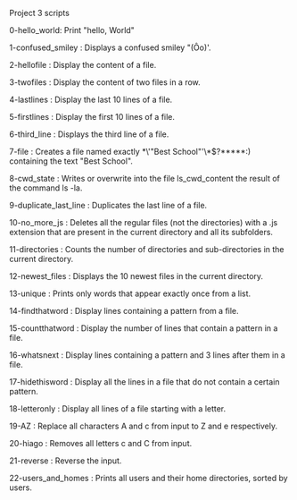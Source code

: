 Project 3 scripts

0-hello_world: Print "hello, World"  
  
1-confused_smiley : Displays a confused smiley "(Ôo)'.  
  
2-hellofile : Display the content of a file.  
  
3-twofiles : Display the content of two files in a row.  
  
4-lastlines : Display the last 10 lines of a file.  
  
5-firstlines : Display the first 10 lines of a file.  
  
6-third_line : Displays the third line of a file.  
  
7-file : Creates a file named exactly \*\\'"Best School"\'\\*$\?\*\*\*\*\*:) containing the text "Best School".  
  
8-cwd_state : Writes or overwrite into the file ls_cwd_content the result of the command ls -la.  
  
9-duplicate_last_line : Duplicates the last line of a file.  
  
10-no_more_js : Deletes all the regular files (not the directories) with a .js extension that are present in the current directory and all its subfolders.  
  
11-directories : Counts the number of directories and sub-directories in the current directory.  
  
12-newest_files : Displays the 10 newest files in the current directory.  
  
13-unique : Prints only words that appear exactly once from a list.  
  
14-findthatword : Display lines containing a pattern from a file.  
  
15-countthatword : Display the number of lines that contain a pattern in a file.  
  
16-whatsnext : Display lines containing a pattern and 3 lines after them in a file.  
  
17-hidethisword : Display all the lines in a file that do not contain a certain pattern.  
  
18-letteronly : Display all lines of a file starting with a letter.  
  
19-AZ : Replace all characters A and c from input to Z and e respectively.  
  
20-hiago : Removes all letters c and C from input.  
  
21-reverse : Reverse the input.  
  
22-users_and_homes : Prints all users and their home directories, sorted by users.